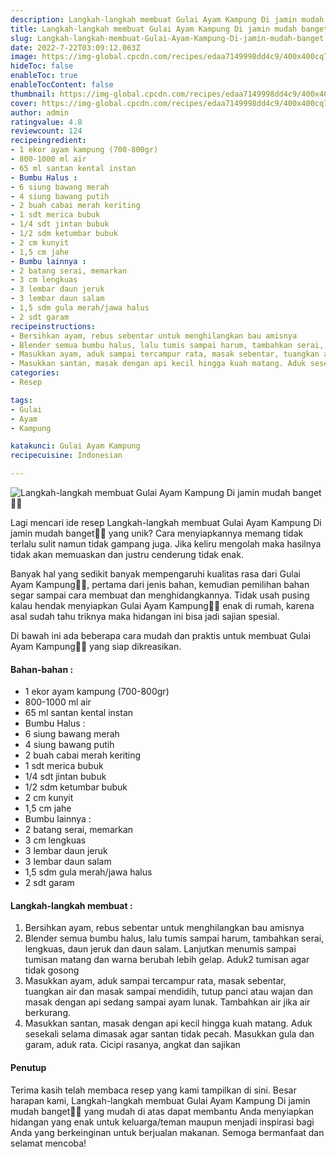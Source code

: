 ```yaml
---
description: Langkah-langkah membuat Gulai Ayam Kampung Di jamin mudah banget"
title: Langkah-langkah membuat Gulai Ayam Kampung Di jamin mudah banget
slug: Langkah-langkah-membuat-Gulai-Ayam-Kampung-Di-jamin-mudah-banget
date: 2022-7-22T03:09:12.063Z
image: https://img-global.cpcdn.com/recipes/edaa7149998dd4c9/400x400cq70/photo.jpg
hideToc: false
enableToc: true
enableTocContent: false
thumbnail: https://img-global.cpcdn.com/recipes/edaa7149998dd4c9/400x400cq70/photo.jpg
cover: https://img-global.cpcdn.com/recipes/edaa7149998dd4c9/400x400cq70/photo.jpg
author: admin
ratingvalue: 4.8
reviewcount: 124
recipeingredient:
- 1 ekor ayam kampung (700-800gr)
- 800-1000 ml air
- 65 ml santan kental instan
- Bumbu Halus :
- 6 siung bawang merah
- 4 siung bawang putih
- 2 buah cabai merah keriting
- 1 sdt merica bubuk
- 1/4 sdt jintan bubuk
- 1/2 sdm ketumbar bubuk
- 2 cm kunyit
- 1,5 cm jahe
- Bumbu lainnya :
- 2 batang serai, memarkan
- 3 cm lengkuas
- 3 lembar daun jeruk
- 3 lembar daun salam
- 1,5 sdm gula merah/jawa halus
- 2 sdt garam
recipeinstructions:
- Bersihkan ayam, rebus sebentar untuk menghilangkan bau amisnya
- Blender semua bumbu halus, lalu tumis sampai harum, tambahkan serai, lengkuas, daun jeruk dan daun salam. Lanjutkan menumis sampai tumisan matang dan warna berubah lebih gelap. Aduk2 tumisan agar tidak gosong
- Masukkan ayam, aduk sampai tercampur rata, masak sebentar, tuangkan air dan masak sampai mendidih, tutup panci atau wajan dan masak dengan api sedang sampai ayam lunak. Tambahkan air jika air berkurang.
- Masukkan santan, masak dengan api kecil hingga kuah matang. Aduk sesekali selama dimasak agar santan tidak pecah. Masukkan gula dan garam, aduk rata. Cicipi rasanya, angkat dan sajikan
categories:
- Resep

tags:
- Gulai
- Ayam
- Kampung

katakunci: Gulai Ayam Kampung
recipecuisine: Indonesian

---
```


![Langkah-langkah membuat Gulai Ayam Kampung Di jamin mudah banget👩‍🍳](https://img-global.cpcdn.com/recipes/edaa7149998dd4c9/400x400cq70/photo.jpg)

Lagi mencari ide resep Langkah-langkah membuat Gulai Ayam Kampung Di jamin mudah banget👩‍🍳 yang unik? Cara menyiapkannya memang tidak terlalu sulit namun tidak gampang juga. Jika keliru mengolah maka hasilnya tidak akan memuaskan dan justru cenderung tidak enak.

Banyak hal yang sedikit banyak mempengaruhi kualitas rasa dari Gulai Ayam Kampung👩‍🍳, pertama dari jenis bahan, kemudian pemilihan bahan segar sampai cara membuat dan menghidangkannya. Tidak usah pusing kalau hendak menyiapkan Gulai Ayam Kampung👩‍🍳 enak di rumah, karena asal sudah tahu triknya maka hidangan ini bisa jadi sajian spesial.

Di bawah ini ada beberapa cara mudah dan praktis untuk membuat Gulai Ayam Kampung👩‍🍳 yang siap dikreasikan.

<!--inarticleads1-->

#### Bahan-bahan :

- 1 ekor ayam kampung (700-800gr)
- 800-1000 ml air
- 65 ml santan kental instan
- Bumbu Halus :
- 6 siung bawang merah
- 4 siung bawang putih
- 2 buah cabai merah keriting
- 1 sdt merica bubuk
- 1/4 sdt jintan bubuk
- 1/2 sdm ketumbar bubuk
- 2 cm kunyit
- 1,5 cm jahe
- Bumbu lainnya :
- 2 batang serai, memarkan
- 3 cm lengkuas
- 3 lembar daun jeruk
- 3 lembar daun salam
- 1,5 sdm gula merah/jawa halus
- 2 sdt garam

<!--inarticleads2-->

#### Langkah-langkah membuat :

1. Bersihkan ayam, rebus sebentar untuk menghilangkan bau amisnya
1. Blender semua bumbu halus, lalu tumis sampai harum, tambahkan serai, lengkuas, daun jeruk dan daun salam. Lanjutkan menumis sampai tumisan matang dan warna berubah lebih gelap. Aduk2 tumisan agar tidak gosong
1. Masukkan ayam, aduk sampai tercampur rata, masak sebentar, tuangkan air dan masak sampai mendidih, tutup panci atau wajan dan masak dengan api sedang sampai ayam lunak. Tambahkan air jika air berkurang.
1. Masukkan santan, masak dengan api kecil hingga kuah matang. Aduk sesekali selama dimasak agar santan tidak pecah. Masukkan gula dan garam, aduk rata. Cicipi rasanya, angkat dan sajikan

#### Penutup

Terima kasih telah membaca resep yang kami tampilkan di sini. Besar harapan kami, Langkah-langkah membuat Gulai Ayam Kampung Di jamin mudah banget👩‍🍳 yang mudah di atas dapat membantu Anda menyiapkan hidangan yang enak untuk keluarga/teman maupun menjadi inspirasi bagi Anda yang berkeinginan untuk berjualan makanan. Semoga bermanfaat dan selamat mencoba!